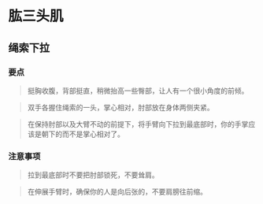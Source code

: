 # 肱三头肌

## 绳索下拉

### 要点

> 挺胸收腹，背部挺直，稍微抬高一些臀部，让人有一个很小角度的前倾。

> 双手各握住绳索的一头，掌心相对，肘部放在身体两侧夹紧。

> 在保持肘部以及大臂不动的前提下，将手臂向下拉到最底部时，你的手掌应该是朝下的而不是掌心相对了。

### 注意事项

> 拉到最底部时不要把肘部锁死，不要耸肩。

> 在伸展手臂时，确保你的人是向后张的，不要肩膀往前缩。


 